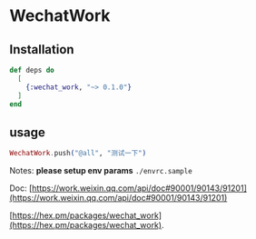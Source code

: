 # WechatWork

## Installation

```elixir
def deps do
  [
    {:wechat_work, "~> 0.1.0"}
  ]
end
```

## usage

```elixir
WechatWork.push("@all", "测试一下")
```

Notes: **please setup env params** `./envrc.sample`

Doc: [https://work.weixin.qq.com/api/doc#90001/90143/91201](https://work.weixin.qq.com/api/doc#90001/90143/91201)

[https://hex.pm/packages/wechat_work](https://hex.pm/packages/wechat_work).
